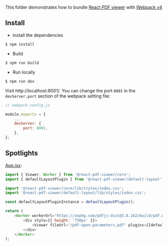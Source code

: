 This folder demonstrates how to bundle [React PDF viewer](https://react-pdf-viewer.dev) with [Webpack v4](https://webpack.js.org)

## Install

-   Install the dependencies

```console
$ npm install
```

-   Build

```console
$ npm run build
```

-   Run locally

```console
$ npm run dev
```

Visit http://localhost:8001/. You can change the port `8001` in the `devServer.port` section of the webpack setting file:

```js
// webpack.config.js

module.exports = {
    ...
    devServer: {
        port: 8001,
    },
};
```

## Spotlights

[App.jsx](src/App.jsx):

```js
import { Viewer, Worker } from '@react-pdf-viewer/core';
import { defaultLayoutPlugin } from '@react-pdf-viewer/default-layout';

import '@react-pdf-viewer/core/lib/styles/index.css';
import '@react-pdf-viewer/default-layout/lib/styles/index.css';

const defaultLayoutPluginInstance = defaultLayoutPlugin();

return (
    <Worker workerUrl="https://unpkg.com/pdfjs-dist@3.8.162/build/pdf.worker.js">
        <div style={{ height: '750px' }}>
            <Viewer fileUrl="/pdf-open-parameters.pdf" plugins={[defaultLayoutPluginInstance]} />
        </div>
    </Worker>
);
```
